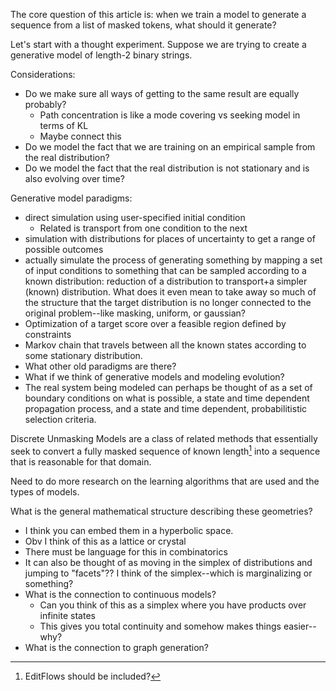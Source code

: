 The core question of this article is: when we train a model to generate a sequence from a list of masked tokens, what should it generate?

Let's start with a thought experiment. Suppose we are trying to create a generative model of length-2 binary strings.

Considerations:
- Do we make sure all ways of getting to the same result are equally probably?
  - Path concentration is like a mode covering vs seeking model in terms of KL
  - Maybe connect this 
- Do we model the fact that we are training on an empirical sample from the real distribution?
- Do we model the fact that the real distribution is not stationary and is also evolving over time?

Generative model paradigms:
- direct simulation using user-specified initial condition
  - Related is transport from one condition to the next
- simulation with distributions for places of uncertainty to get a range of possible outcomes
- actually simulate the process of generating something by mapping a set of input conditions to something that can be sampled according to a known distribution: reduction of a distribution to transport+a simpler (known) distribution. What does it even mean to take away so much of the structure that the target distribution is no longer connected to the original problem--like masking, uniform, or gaussian?
- Optimization of a target score over a feasible region defined by constraints
- Markov chain that travels between all the known states according to some stationary distribution.
- What other old paradigms are there?
- What if we think of generative models and modeling evolution?
- The real system being modeled can perhaps be thought of as a set of boundary
conditions on what is possible, a state and time dependent propagation process,
and a state and time dependent, probabilitistic selection criteria.

Discrete Unmasking Models are a class of related methods that essentially seek to convert a fully masked sequence of known length[^1] into a sequence that is reasonable for that domain.

Need to do more research on the learning algorithms that are used and the types of models.

What is the general mathematical structure describing these geometries?
- I think you can embed them in a hyperbolic space.
- Obv I think of this as a lattice or crystal
- There must be language for this in combinatorics
- It can also be thought of as moving in the simplex of distributions and jumping to "facets"?? I think of the simplex--which is marginalizing or something?
- What is the connection to continuous models?
  - Can you think of this as a simplex where you have products over infinite states
  - This gives you total continuity and somehow makes things easier--why?
- What is the connection to graph generation?

[^1]: EditFlows should be included?
[^2]: Can reference that Theis paper on what makes for a good image. Don't want to find an image from the real world--(simulating the whole globe and the act of taking images and of being added to the dataset)--this would just copy the dataset entirely. We actually are looking for something that is much more subtle and worse defined.
